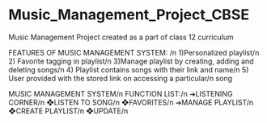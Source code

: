 # Music_Management_Project_CBSE
Music Management Project created as a part of class 12 curriculum

FEATURES OF MUSIC MANAGEMENT SYSTEM: /n
1)Personalized playlist/n
2) Favorite tagging in playlist/n
3)Manage playlist by creating, adding and deleting songs/n
4) Playlist contains songs with their link and name/n
5) User provided with the stored link on accessing a particular/n
song

MUSIC MANAGEMENT SYSTEM/n
FUNCTION LIST:/n
➔LISTENING CORNER/n
❖LISTEN TO SONG/n
❖FAVORITES/n
➔MANAGE PLAYLIST/n
❖CREATE PLAYLIST/n
❖UPDATE/n

